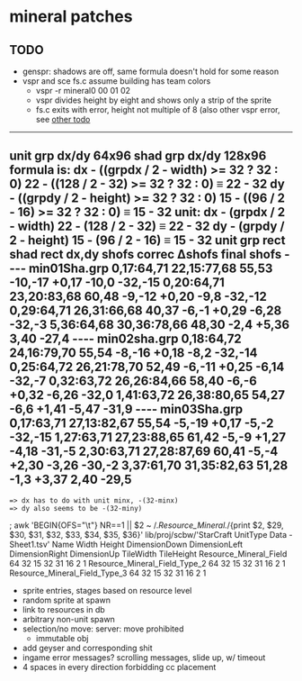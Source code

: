# mineral patches

## TODO
- genspr: shadows are off, same formula doesn't hold for some reason
- vspr and sce fs.c assume building has team colors
	* vspr -r mineral0 00 01 02
	* vspr divides height by eight and shows only a strip of the sprite
	* fs.c exits with error, height not multiple of 8
	(also other vspr error, see [other todo](everything)
----
unit grp dx/dy		64x96
shad grp dx/dy		128x96
	formula is:
		dx - ((grpdx / 2 - width) >= 32 ? 32 : 0)
			22 - ((128 / 2 - 32) >= 32 ? 32 : 0)	≡ 22 - 32
		dy - ((grpdy / 2 - height) >= 32 ? 32 : 0)
			15 - ((96 / 2 - 16) >= 32 ? 32 : 0)	≡ 15 - 32
	unit:
		dx - (grpdx / 2 - width)
			22 - (128 / 2 - 32)	≡ 22 - 32
		dy - (grpdy / 2 - height)
			15 - (96 / 2 - 16)	≡ 15 - 32
unit grp rect	shad rect	dx,dy	shofs	correc	Δshofs	final shofs
---- min01Sha.grp
0,17:64,71	22,15:77,68	55,53	-10,-17	+0,17	-10,0	-32,-15
0,20:64,71	23,20:83,68	60,48	-9,-12	+0,20	-9,8	-32,-12
0,29:64,71	26,31:66,68	40,37	-6,-1	+0,29	-6,28	-32,-3
5,36:64,68	30,36:78,66	48,30	-2,4	+5,36	3,40	-27,4
---- min02sha.grp
0,18:64,72	24,16:79,70	55,54	-8,-16	+0,18	-8,2	-32,-14
0,25:64,72	26,21:78,70	52,49	-6,-11	+0,25	-6,14	-32,-7
0,32:63,72	26,26:84,66	58,40	-6,-6	+0,32	-6,26	-32,0
1,41:63,72	26,38:80,65	54,27	-6,6	+1,41	-5,47	-31,9
---- min03Sha.grp
0,17:63,71	27,13:82,67	55,54	-5,-19	+0,17	-5,-2	-32,-15
1,27:63,71	27,23:88,65	61,42	-5,-9	+1,27	-4,18	-31,-5
2,30:63,71	27,28:87,69	60,41	-5,-4	+2,30	-3,26	-30,-2
3,37:61,70	31,35:82,63	51,28	-1,3	+3,37	2,40	-29,5
----
	=> dx has to do with unit minx, -(32-minx)
	=> dy also seems to be -(32-miny)
; awk 'BEGIN{OFS="\t"} NR==1 || $2 ~ /.*Resource_Mineral.*/{print $2, $29, $30, $31, $32, $33, $34, $35, $36}' lib/proj/scbw/'StarCraft UnitType Data - Sheet1.tsv'
Name	Width	Height	DimensionDown	DimensionLeft	DimensionRight	DimensionUp	TileWidth	TileHeight
Resource_Mineral_Field		64	32	15	32	31	16	2	1
Resource_Mineral_Field_Type_2	64	32	15	32	31	16	2	1
Resource_Mineral_Field_Type_3	64	32	15	32	31	16	2	1
- sprite entries, stages based on resource level
- random sprite at spawn
- link to resources in db
- arbitrary non-unit spawn
- selection/no move: server: move prohibited
	* immutable obj
- add geyser and corresponding shit
- ingame error messages? scrolling messages, slide up, w/ timeout
- 4 spaces in every direction forbidding cc placement
